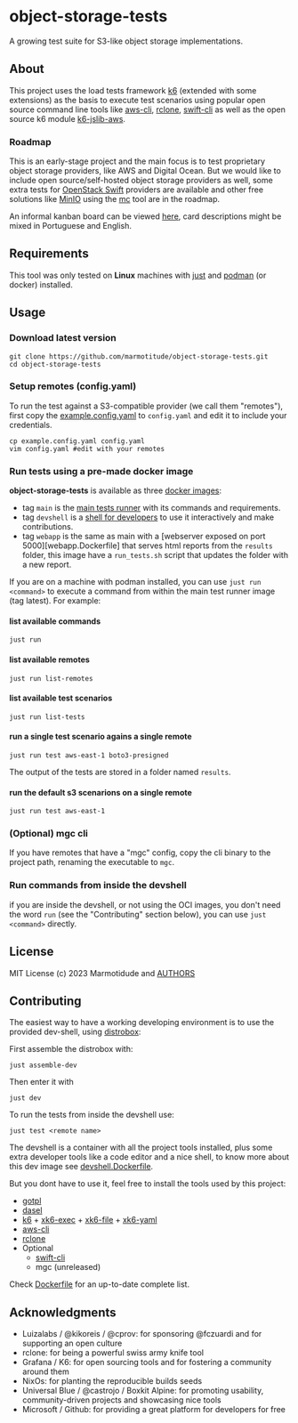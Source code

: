 # object-storage-tests
A growing test suite for S3-like object storage implementations.

## About
This project uses the load tests framework [k6][k6] (extended
with some extensions) as the basis to execute test scenarios using popular
open source command line tools like [aws-cli][aws-cli], [rclone][rclone],
[swift-cli][swift-cli] as well as the open source k6 module
[k6-jslib-aws][k6-jslib-aws].

### Roadmap
This is an early-stage project and the main focus is to test proprietary
object storage providers, like AWS and Digital Ocean. But we would like
to include open source/self-hosted object storage providers as well,
some extra tests for [OpenStack Swift][openstack-swift] providers are available and
other free solutions like [MinIO][minio] using the [mc][mc] tool are in the roadmap.

An informal kanban board can be viewed
[here](https://github.com/orgs/marmotitude/projects/2), card descriptions
might be mixed in Portuguese and English.

## Requirements

This tool was only tested on **Linux** machines with
[just][just] and [podman][podman] (or docker) installed.

## Usage

### Download latest version

```
git clone https://github.com/marmotitude/object-storage-tests.git
cd object-storage-tests
```

### Setup remotes (config.yaml)

To run the test against a S3-compatible provider (we call them "remotes"),
first copy the [example.config.yaml](./example.config.yaml) to `config.yaml`
and edit it to include your credentials.

```
cp example.config.yaml config.yaml
vim config.yaml #edit with your remotes
```
### Run tests using a pre-made docker image

**object-storage-tests** is available as three
[docker images](https://github.com/marmotitude/object-storage-tests/pkgs/container/object-storage-tests/versions?filters%5Bversion_type%5D=tagged):
  - tag `main` is the [main tests runner][Dockerfile] with its commands and
requirements.
  - tag `devshell` is a [shell for developers][devshell.Dockerfile] to use it
interactively and make contributions.
  - tag `webapp` is the same as main with a [webserver exposed on port 5000][webapp.Dockerfile] that
serves html reports from the `results` folder, this image have a `run_tests.sh` script that updates
the folder with a new report.

If you are on a machine with podman installed, you can use `just run <command>` to execute a
command from within the main test runner image (tag latest). For example:

#### list available commands

```
just run
```

#### list available remotes
```
just run list-remotes
```

#### list available test scenarios
```
just run list-tests
```

#### run a single test scenario agains a single remote

```
just run test aws-east-1 boto3-presigned
```

The output of the tests are stored in a folder named `results`.

#### run the default s3 scenarions on a single remote
```
just run test aws-east-1
```

### (Optional) mgc cli
If you have remotes that have a "mgc" config, copy the cli binary
to the project path, renaming the executable to `mgc`.

### Run commands from inside the devshell

if you are inside the devshell, or not using the OCI images, you
don't need the word `run` (see the "Contributing" section below), you can use `just <command>`
directly.


## License

MIT License (c) 2023 Marmotidude and [AUTHORS](./AUTHORS)

## Contributing

The easiest way to have a working developing environment is to use the
provided dev-shell, using [distrobox][distrobox]:

First assemble the distrobox with:
```
just assemble-dev
```

Then enter it with
```
just dev
```

To run the tests from inside the devshell use:
```
just test <remote name>
```

The devshell is a container with all the project tools installed, plus some
extra developer tools like a code editor and a nice shell, to know more about
this dev image see [devshell.Dockerfile][devshell.Dockerfile].

But you dont have to use it, feel free to install the tools used by this project:
- [gotpl][gotpl]
- [dasel][dasel]
- [k6][k6] + [xk6-exec][xk6-exec] + [xk6-file][xk6-file] + [xk6-yaml][xk6-yaml]
- [aws-cli][aws-cli]
- [rclone][rclone]
- Optional
  - [swift-cli][swift-cli]
  - mgc (unreleased)

Check [Dockerfile][Dockerfile] for an up-to-date complete list.

## Acknowledgments

- Luizalabs / @kikoreis / @cprov: for sponsoring @fczuardi and for supporting an open culture
- rclone: for being a powerful swiss army knife tool
- Grafana / K6: for open sourcing tools and for fostering a community around them
- NixOs: for planting the reproducible builds seeds
- Universal Blue / @castrojo / Boxkit Alpine: for promoting usability, community-driven projects and showcasing nice tools
- Microsoft / Github: for providing a great platform for developers for free

[just]:https://just.systems
[podman]:https://podman.io
[gotpl]:https://github.com/belitre/gotpl
[dasel]:https://github.com/TomWright/dasel
[k6]:https://github.com/grafana/k6
[xk6-exec]:https://github.com/grafana/xk6-exec
[xk6-file]:https://github.com/avitalique/xk6-file
[xk6-yaml]:https://github.com/szkiba/xk6-yaml
[k6-jslib-aws]:https://github.com/grafana/k6-jslib-aws
[aws-cli]:https://aws.amazon.com/cli/
[rclone]:https://rclone.org/
[distrobox]:https://distrobox.it

[openstack-swift]:https://www.openstack.org/software/releases/antelope/components/swift
[swift-cli]:https://docs.openstack.org/ocata/cli-reference/swift.html
[minio]:https://min.io/
[mc]:https://min.io/docs/minio/linux/reference/minio-mc.html

[devshell.Dockerfile]:./devshell.Dockerfile
[Dockerfile]:./Dockerfile

